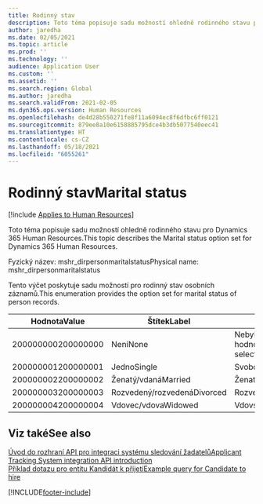 ```yaml
---
title: Rodinný stav
description: Toto téma popisuje sadu možností ohledně rodinného stavu pro Dynamics 365 Human Resources.
author: jaredha
ms.date: 02/05/2021
ms.topic: article
ms.prod: ''
ms.technology: ''
audience: Application User
ms.custom: ''
ms.assetid: ''
ms.search.region: Global
ms.author: jaredha
ms.search.validFrom: 2021-02-05
ms.dyn365.ops.version: Human Resources
ms.openlocfilehash: de4d28b550271fe8f11a6094ec8f6dfbc6ff0121
ms.sourcegitcommit: 879ee8a10e6158885795dce4b3db5077540eec41
ms.translationtype: HT
ms.contentlocale: cs-CZ
ms.lasthandoff: 05/18/2021
ms.locfileid: "6055261"
---
```

# <a name="marital-status"></a><span data-ttu-id="0fc56-103">Rodinný stav</span><span class="sxs-lookup"><span data-stu-id="0fc56-103">Marital status</span></span>

[!include [Applies to Human Resources](../includes/applies-to-hr.md)]

<span data-ttu-id="0fc56-104">Toto téma popisuje sadu možností ohledně rodinného stavu pro Dynamics 365 Human Resources.</span><span class="sxs-lookup"><span data-stu-id="0fc56-104">This topic describes the Marital status option set for Dynamics 365 Human Resources.</span></span>

<span data-ttu-id="0fc56-105">Fyzický název: mshr_dirpersonmaritalstatus</span><span class="sxs-lookup"><span data-stu-id="0fc56-105">Physical name: mshr_dirpersonmaritalstatus</span></span>

<span data-ttu-id="0fc56-106">Tento výčet poskytuje sadu možností pro rodinný stav osobních záznamů.</span><span class="sxs-lookup"><span data-stu-id="0fc56-106">This enumeration provides the option set for marital status of person records.</span></span>

| <span data-ttu-id="0fc56-107">Hodnota</span><span class="sxs-lookup"><span data-stu-id="0fc56-107">Value</span></span> | <span data-ttu-id="0fc56-108">Štítek</span><span class="sxs-lookup"><span data-stu-id="0fc56-108">Label</span></span> | <span data-ttu-id="0fc56-109">popis</span><span class="sxs-lookup"><span data-stu-id="0fc56-109">Description</span></span> |
| --- | --- | --- |
| <span data-ttu-id="0fc56-110">200000000</span><span class="sxs-lookup"><span data-stu-id="0fc56-110">200000000</span></span> | <span data-ttu-id="0fc56-111">Není</span><span class="sxs-lookup"><span data-stu-id="0fc56-111">None</span></span> | <span data-ttu-id="0fc56-112">Nebyla vybrána žádná hodnota.</span><span class="sxs-lookup"><span data-stu-id="0fc56-112">No value has been selected.</span></span>
| <span data-ttu-id="0fc56-113">200000001</span><span class="sxs-lookup"><span data-stu-id="0fc56-113">200000001</span></span> | <span data-ttu-id="0fc56-114">Jedno</span><span class="sxs-lookup"><span data-stu-id="0fc56-114">Single</span></span> | <span data-ttu-id="0fc56-115">Svobodný/svobodná.</span><span class="sxs-lookup"><span data-stu-id="0fc56-115">Single.</span></span> |
| <span data-ttu-id="0fc56-116">200000002</span><span class="sxs-lookup"><span data-stu-id="0fc56-116">200000002</span></span> | <span data-ttu-id="0fc56-117">Ženatý/vdaná</span><span class="sxs-lookup"><span data-stu-id="0fc56-117">Married</span></span> | <span data-ttu-id="0fc56-118">Ženatý/vdaná.</span><span class="sxs-lookup"><span data-stu-id="0fc56-118">Married.</span></span> |
| <span data-ttu-id="0fc56-119">200000003</span><span class="sxs-lookup"><span data-stu-id="0fc56-119">200000003</span></span> | <span data-ttu-id="0fc56-120">Rozvedený/rozvedená</span><span class="sxs-lookup"><span data-stu-id="0fc56-120">Divorced</span></span> | <span data-ttu-id="0fc56-121">Rozvedený/rozvedená.</span><span class="sxs-lookup"><span data-stu-id="0fc56-121">Divorced.</span></span> |
| <span data-ttu-id="0fc56-122">200000004</span><span class="sxs-lookup"><span data-stu-id="0fc56-122">200000004</span></span> | <span data-ttu-id="0fc56-123">Vdovec/vdova</span><span class="sxs-lookup"><span data-stu-id="0fc56-123">Widowed</span></span> | <span data-ttu-id="0fc56-124">Vdovství.</span><span class="sxs-lookup"><span data-stu-id="0fc56-124">Widowhood.</span></span> |

## <a name="see-also"></a><span data-ttu-id="0fc56-125">Viz také</span><span class="sxs-lookup"><span data-stu-id="0fc56-125">See also</span></span>

[<span data-ttu-id="0fc56-126">Úvod do rozhraní API pro integraci systému sledování žadatelů</span><span class="sxs-lookup"><span data-stu-id="0fc56-126">Applicant Tracking System integration API introduction</span></span>](hr-admin-integration-ats-api-introduction.md)<br>
[<span data-ttu-id="0fc56-127">Příklad dotazu pro entitu Kandidát k přijetí</span><span class="sxs-lookup"><span data-stu-id="0fc56-127">Example query for Candidate to hire</span></span>](hr-admin-integration-ats-api-candidate-to-hire-example-query.md)


[!INCLUDE[footer-include](../includes/footer-banner.md)]